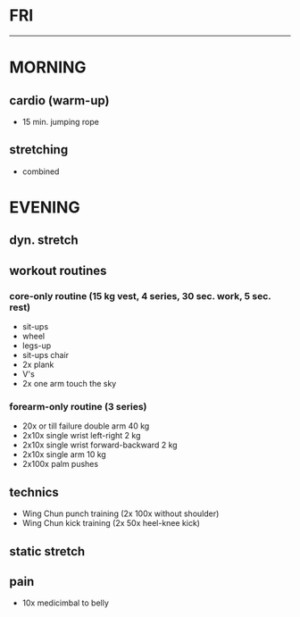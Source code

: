 # FRI
---
# MORNING
## cardio (warm-up)
* 15 min. jumping rope
## stretching
* combined
# EVENING
## dyn. stretch
## workout routines
### core-only routine (15 kg vest, 4 series, 30 sec. work, 5 sec. rest)
- sit-ups
- wheel
- legs-up
- sit-ups chair
- 2x plank
- V's
- 2x one arm touch the sky
### forearm-only routine (3 series)
- 20x or till failure double arm 40 kg
- 2x10x single wrist left-right 2 kg
- 2x10x single wrist forward-backward 2 kg
- 2x10x single arm 10 kg
- 2x100x palm pushes
## technics
- Wing Chun punch training (2x 100x without shoulder)
- Wing Chun kick training (2x 50x heel-knee kick)
## static stretch
## pain
- 10x medicimbal to belly
